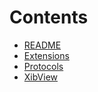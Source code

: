 # Contents

* [README](/README.md)
* [Extensions](Extensions.md)
* [Protocols](Protocols.md)
* [XibView](XibView.md)